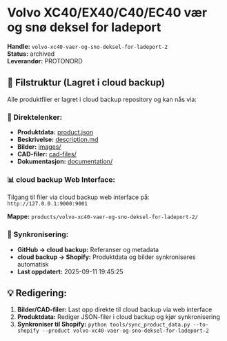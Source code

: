 # Volvo XC40/EX40/C40/EC40 vær og snø deksel for ladeport

**Handle:** `volvo-xc40-vaer-og-sno-deksel-for-ladeport-2`  
**Status:** archived  
**Leverandør:** PROTONORD

## 📁 Filstruktur (Lagret i cloud backup)

Alle produktfiler er lagret i cloud backup repository og kan nås via:

### 🔗 Direktelenker:
- **Produktdata:** [product.json](http://127.0.0.1:9000/products/volvo-xc40-vaer-og-sno-deksel-for-ladeport-2/product.json)
- **Beskrivelse:** [description.md](http://127.0.0.1:9000/products/volvo-xc40-vaer-og-sno-deksel-for-ladeport-2/description.md)
- **Bilder:** [images/](http://127.0.0.1:9000/products/volvo-xc40-vaer-og-sno-deksel-for-ladeport-2/images/)
- **CAD-filer:** [cad-files/](http://127.0.0.1:9000/products/volvo-xc40-vaer-og-sno-deksel-for-ladeport-2/cad-files/)
- **Dokumentasjon:** [documentation/](http://127.0.0.1:9000/products/volvo-xc40-vaer-og-sno-deksel-for-ladeport-2/documentation/)

### 📊 cloud backup Web Interface:
Tilgang til filer via cloud backup web interface på:
`http://127.0.0.1:9000:9001`

**Mappe:** `products/volvo-xc40-vaer-og-sno-deksel-for-ladeport-2/`

### 🔄 Synkronisering:
- **GitHub → cloud backup:** Referanser og metadata
- **cloud backup → Shopify:** Produktdata og bilder synkroniseres automatisk
- **Last oppdatert:** 2025-09-11 19:45:25

## 💡 Redigering:
1. **Bilder/CAD-filer:** Last opp direkte til cloud backup via web interface
2. **Produktdata:** Rediger JSON-filer i cloud backup og kjør synkronisering
3. **Synkroniser til Shopify:** `python tools/sync_product_data.py --to-shopify --product volvo-xc40-vaer-og-sno-deksel-for-ladeport-2`
